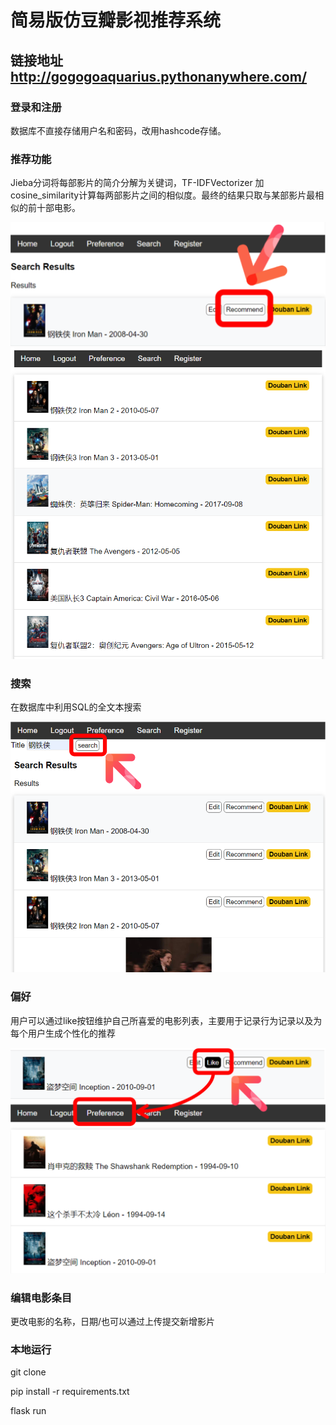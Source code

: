 
# 简易版仿豆瓣影视推荐系统
## 链接地址 http://gogogoaquarius.pythonanywhere.com/


### 登录和注册

数据库不直接存储用户名和密码，改用hashcode存储。

### 推荐功能

Jieba分词将每部影片的简介分解为关键词，TF-IDFVectorizer 加 cosine_similarity计算每两部影片之间的相似度。最终的结果只取与某部影片最相似的前十部电影。

![image](./Readme/recommend1.jpg)
![image](./Readme/recommend2.png)


### 搜索

在数据库中利用SQL的全文本搜索

![image](./Readme/search.png)

### 偏好

用户可以通过like按钮维护自己所喜爱的电影列表，主要用于记录行为记录以及为每个用户生成个性化的推荐

![image](./Readme/preference.png)



### 编辑电影条目

更改电影的名称，日期/也可以通过上传提交新增影片

### 本地运行

git clone

pip install -r requirements.txt

flask run